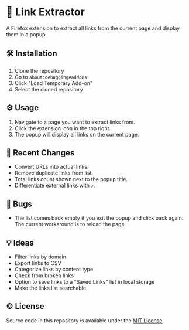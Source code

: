 # 🔗 Link Extractor

<!--
![Mozilla Add-on](https://img.shields.io/amo/v/newtab-bookmarks@semanticdata)
![Add-on rating](https://img.shields.io/amo/rating/newtab-bookmarks@semanticdata)
![Add-on downloads](https://img.shields.io/amo/dw/newtab-bookmarks@semanticdata)
![Add-on users](https://img.shields.io/amo/users/newtab-bookmarks@semanticdata)
![License](https://img.shields.io/github/license/semanticdata/firefox-new-tab-notes)
-->

A Firefox extension to extract all links from the current page and display them in a popup.

## 🛠️ Installation

1. Clone the repository
2. Go to `about:debugging#addons`
3. Click "Load Temporary Add-on"
4. Select the cloned repository

## ⚙️ Usage

1. Navigate to a page you want to extract links from.
2. Click the extension icon in the top right.
3. The popup will display all links on the current page.

## 🔄 Recent Changes

- Convert URLs into actual links.
- Remove duplicate links from list.
- Total links count shown next to the popup title.
- Differentiate external links with `↗`.

## 🐛 Bugs

- The list comes back empty if you exit the popup and click back again. The current workaround is to reload the page.

## 💡 Ideas

- Filter links by domain
- Export links to CSV
- Categorize links by content type
- Check from broken links
- Option to save links to a "Saved Links" list in local storage
- Make the links list searchable

## © License

Source code in this repository is available under the [MIT License](./LICENSE).
